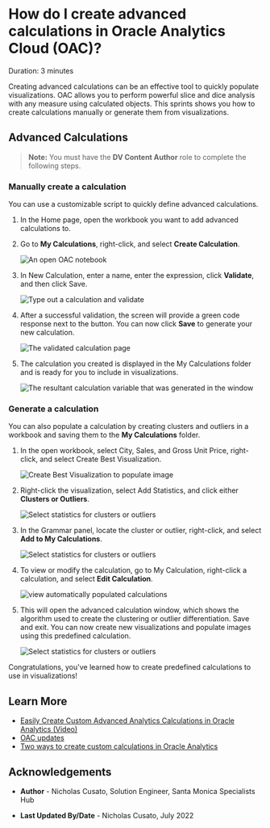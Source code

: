 # How do I create advanced calculations in Oracle Analytics Cloud (OAC)?
Duration: 3 minutes

Creating advanced calculations can be an effective tool to quickly populate visualizations. OAC allows you to perform powerful slice and dice analysis with any measure using calculated objects. This sprints shows you how to  create calculations manually or generate them from visualizations.

## Advanced Calculations

>**Note:** You must have the **DV Content Author** role to complete the following steps.

### Manually create a calculation
You can use a customizable script to quickly define advanced calculations.

1. In the Home page, open the workbook you want to add advanced calculations to.

2. Go to **My Calculations**, right-click, and select **Create Calculation**.

    ![An open OAC notebook](images/add-calculation.png)

3. In New Calculation, enter a name, enter the expression, click **Validate**, and then click Save.

    ![Type out a calculation and validate](images/name-calculation-validate.png)

4. After a successful validation, the screen will provide a green code response next to the button. You can now click **Save** to generate your new calculation.

   ![The validated calculation page](images/validated-calculation.png)

5. The calculation you created is displayed in the My Calculations folder and is ready for you to include in visualizations.

   ![The resultant calculation variable that was generated in the window](images/updated-calculation.png)

### Generate a calculation

You can also populate a calculation by creating clusters and outliers in a workbook and saving them to the **My Calculations** folder.  


1. In the open workbook, select City, Sales, and Gross Unit Price, right-click, and select Create Best Visualization.

    ![Create Best Visualization to populate image](images/create-best-visualization.png)

2. Right-click the visualization, select Add Statistics, and click either **Clusters or Outliers**.

    ![Select statistics for clusters or outliers](images/add-statistics-clusters.png)

3. In the Grammar panel, locate the cluster or outlier, right-click, and select **Add to My Calculations**.

    ![Select statistics for clusters or outliers](images/add-to-my-calculations.png)

4. To view or modify the calculation, go to My Calculation, right-click a calculation, and select **Edit Calculation**.

    ![view automatically populated calculations](images/edit-calculation.png)

5. This will open the advanced calculation window, which shows the algorithm used to create the clustering or outlier differentiation. Save and exit. You can now create new visualizations and populate images using this predefined calculation.

    ![Select statistics for clusters or outliers](images/edit-calculation-page-automatically-populated.png)

Congratulations, you've learned how to create predefined calculations to use in visualizations!
## Learn More

* [Easily Create Custom Advanced Analytics Calculations in Oracle Analytics (Video)](https://www.youtube.com/watch?v=aRfYn2hB-Jg)
* [OAC updates](https://docs.oracle.com/en/cloud/paas/analytics-cloud/acswn/index.html#ACSWN-GUID-CFF90F44-BCEB-49EE-B40B-8D040F02D476)
* [Two ways to create custom calculations in Oracle Analytics](https://blogs.oracle.com/analytics/post/two-ways-to-create-custom-calculations-in-oracle-analytics)

## Acknowledgements

* **Author** - Nicholas Cusato, Solution Engineer, Santa Monica Specialists Hub

* **Last Updated By/Date** - Nicholas Cusato, July 2022
